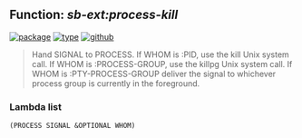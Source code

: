 ## Function: ***sb-ext:process-kill***
[![package](https://img.shields.io/badge/Package-SB--EXT-5f9ea0.svg?style=social&colorA=999999)](../) [![type](https://img.shields.io/badge/Type-Function-5f9ea0.svg?style=social&colorA=999999)](../#function) [![github](https://img.shields.io/badge/GitHub-View_the_source-5f9ea0.svg?style=social&colorA=999999&logo=github)](https://github.com/sbcl/sbcl/blob/master/src/code/run-program.lisp/) 

> Hand SIGNAL to PROCESS. If WHOM is :PID, use the kill Unix system call. If
> WHOM is :PROCESS-GROUP, use the killpg Unix system call. If WHOM is
> :PTY-PROCESS-GROUP deliver the signal to whichever process group is
> currently in the foreground.

### Lambda list
```
(PROCESS SIGNAL &OPTIONAL WHOM)
```
